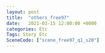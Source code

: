 ```yaml
---
layout: post
title:  "others_free97"
date:   2021-03-15 12:00:00 +0000
categories: Etc
Tags: Story Etc
SceneCode: ["scene_free97_q1_s20"]
---
```

